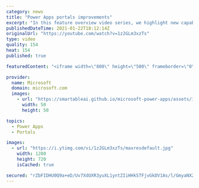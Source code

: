 ```yaml
---
category: news
title: "Power Apps portals improvements"
excerpt: "In this feature overview video series, we highlight new capabilities included in the latest update to Microsoft Power Apps.  Power Apps portals improvements bring new capabilities for makers and developers by providing a new identity management configuration experience with enhanced functionality to"
publishedDateTime: 2021-01-22T18:12:14Z
originalUrl: "https://youtube.com/watch?v=1z2GLm3xzTs"
type: video
quality: 154
heat: 154
published: true

featuredContent: "<iframe width=\"800\" height=\"500\" frameborder=\"0\" src=\"https://www.youtube.com/embed/1z2GLm3xzTs\" allow=\"accelerometer; autoplay; encrypted-media; gyroscope; picture-in-picture\" allowfullscreen></iframe>"

provider:
  name: Microsoft
  domain: microsoft.com
  images:
    - url: "https://smartableai.github.io/microsoft-power-apps/assets/images/organizations/microsoft.com-50x50.jpg"
      width: 50
      height: 50

topics:
  - Power Apps
  - Portals

images:
  - url: "https://i.ytimg.com/vi/1z2GLm3xzTs/maxresdefault.jpg"
    width: 1280
    height: 720
    isCached: true

secured: "rZbFIDHU0Q9a+eD/Uv7XdUXR3yuXL1yntZIiHHkSTFjvGkDV1As/l/GmyaNXZy2xiLYD0vULnncu0jLDYsk1LcAwOyYp+DEf4qsKJ/n73XTBMUUumpV333BdHx9A7cQ/BomAu/U0JK0/vYw4gLIQN7SxRq/STqQIyDBHzAVX1Z9yBhrMu63z28hf/xgUjcGFjW3+bvPB/dWkkOxuejHzTJYtWUeWxdTs5eq1Hv2y+4/UfhG4xnv7OsHoTGfQe8vnumET2ayRP0ZyWDqSZjDYrptJTpl0/INsYtq66r/LQzn+jy+aFvAtDx8oPterG3YTbFrS6ch3hc91fKmeSC8KUv2H+knCj1Ks/ko2mgtY/8lXkPzM3sgXYYPqh3FP9e06UVPj/1l99owFqXHP6zrCw+0xjAbOTwI21wucduWZ7fs=;z2rAu1+WT2Ob9xD3384/XA=="
---
```


